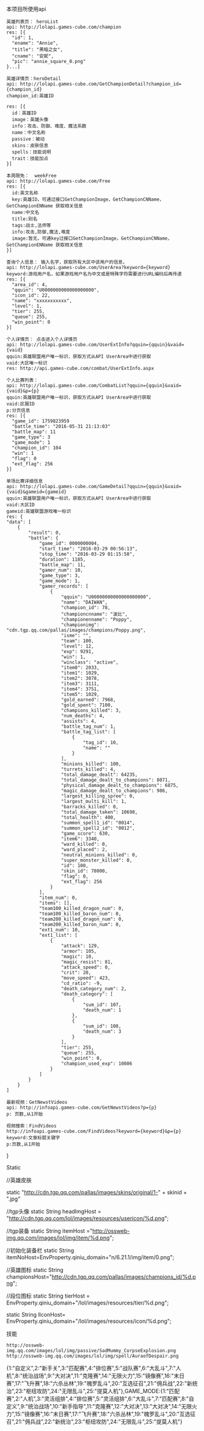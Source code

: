 本项目所使用api


    英雄列表页： heroList
    api: http://lolapi.games-cube.com/champion
    res: [{
      "id": 1,
      "ename": "Annie",
      "title": "黑暗之女",
      "cname": "安妮",
      "pic": "annie_square_0.png"
    }...]

    英雄详情页：heroDetail
    api: http://lolapi.games-cube.com/GetChampionDetail?champion_id={champion_id}
    champion_id:英雄ID

    res: [{
      id：英雄ID
      image：英雄头像
      info：攻击、防御、难度、魔法系数
      name：中文名称
      passive：被动
      skins：皮肤信息
      spells：技能说明
      trait：技能加点
    }]

    本周限免：  weekFree
    api: http://lolapi.games-cube.com/Free
    res: [{
      id:英文名称
      key:英雄ID，可通过接口GetChampionImage，GetChampionCNName，GetChampionENName 获取相关信息
      name:中文名
      title:别名
      tags:战士,法师等
      info:攻击,防御,魔法,难度
      image:暂无，可通key过接口GetChampionImage，GetChampionCNName，GetChampionENName 获取相关信息
    }]

    查询个人信息： 输入名字，获取所有大区中该用户的信息，
    api: http://lolapi.games-cube.com/UserArea?keyword={keyword}
    keyword:游戏用户名，如果游戏用户名为中文或是特殊字符需要进行URL编码后再传递
    res: [{
      "area_id": 4,
      "qquin": "U0000000000000000000",
      "icon_id": 22,
      "name": "xxxxxxxxxxx",
      "level": 1,
      "tier": 255,
      "queue": 255,
      "win_point": 0
    }]

    个人详情页： 点击进入个人详情页
    api: http://lolapi.games-cube.com/UserExtInfo?qquin={qquin}&vaid={vaid}
    qquin:英雄联盟用户唯一标识，获取方式从API UserArea中进行获取
    vaid:大区唯一标识
    res: http://api.games-cube.com/combat/UserExtInfo.aspx

    个人比赛列表：
    api: http://lolapi.games-cube.com/CombatList?qquin={qquin}&vaid={vaid}&p={p}
    qquin:英雄联盟用户唯一标识，获取方式从API UserArea中进行获取
    vaid:区服ID
    p:分页信息
    res: [{
      "game_id": 1759823959
      "battle_time": "2016-05-31 21:13:03"
      "battle_map": 11
      "game_type": 3
      "game_mode": 1
      "champion_id": 104
      "win": 1
      "flag": 0
      "ext_flag": 256
    }]

    单场比赛详细信息
    api: http://lolapi.games-cube.com/GameDetail?qquin={qquin}&vaid={vaid}&gameid={gameid}
    qquin:英雄联盟用户唯一标识，获取方式从API UserArea中进行获取
    vaid:大区ID
    gameid:英雄联盟游戏唯一标识
    res: {
    "data": [
        {
            "result": 0,
            "battle": {
                "game_id": 0000000004,
                "start_time": "2016-03-29 00:56:13",
                "stop_time": "2016-03-29 01:15:58",
                "duration": 1185,
                "battle_map": 11,
                "gamer_num": 10,
                "game_type": 3,
                "game_mode": 1,
                "gamer_records": [
                    {
                        "qquin": "U00000000000000000000",
                        "name": "DAIWAN",
                        "champion_id": 78,
                        "championcnname": "波比",
                        "championenname": "Poppy",
                        "championimg": "cdn.tgp.qq.com/pallas/images/champions/Poppy.png",
                        "isme": "",
                        "team": 100,
                        "level": 12,
                        "exp": 9291,
                        "win": 1,
                        "winclass": "active",
                        "item0": 2033,
                        "item1": 1029,
                        "item2": 3078,
                        "item3": 3111,
                        "item4": 3751,
                        "item5": 1029,
                        "gold_earned": 7968,
                        "gold_spent": 7100,
                        "champions_killed": 3,
                        "num_deaths": 4,
                        "assists": 4,
                        "battle_tag_num": 1,
                        "battle_tag_list": [
                            {
                                "tag_id": 10,
                                "name": ""
                            }
                        ],
                        "minions_killed": 100,
                        "turrets_killed": 4,
                        "total_damage_dealt": 64235,
                        "total_damage_dealt_to_champions": 8071,
                        "physical_damage_dealt_to_champions": 6875,
                        "magic_damage_dealt_to_champions": 986,
                        "largest_killing_spree": 0,
                        "largest_multi_kill": 1,
                        "barracks_killed": 0,
                        "total_damage_taken": 10698,
                        "total_health": 400,
                        "summon_spell1_id": "0014",
                        "summon_spell2_id": "0012",
                        "game_score": 630,
                        "item6": 3340,
                        "ward_killed": 0,
                        "ward_placed": 2,
                        "neutral_minions_killed": 0,
                        "super_monster_killed": 0,
                        "id": 100,
                        "skin_id": 78000,
                        "flag": 0,
                        "ext_flag": 256
                    }
                ],
                "item_num": 0,
                "items": [],
                "team100_killed_dragon_num": 0,
                "team100_killed_baron_num": 0,
                "team200_killed_dragon_num": 0,
                "team200_killed_baron_num": 0,
                "ext1_num": 10,
                "ext1_list": [
                    {
                        "attack": 129,
                        "armor": 105,
                        "magic": 10,
                        "magic_resist": 81,
                        "attack_speed": 0,
                        "crit": 20,
                        "move_speed": 423,
                        "cd_ratio": -9,
                        "death_category_num": 2,
                        "death_category": [
                            {
                                "sum_id": 107,
                                "death_num": 1
                            },
                            {
                                "sum_id": 108,
                                "death_num": 3
                            }
                        ],
                        "tier": 255,
                        "queue": 255,
                        "win_point": 0,
                        "champion_used_exp": 10806
                    }
                ]
            }
        }
    ]

    最新视频：GetNewstVideos
    api: http://infoapi.games-cube.com/GetNewstVideos?p={p}
    p: 页数,从1开始

    视频搜索：FindVideos
    http://infoapi.games-cube.com/FindVideos?keyword={keyword}&p={p}
    keyword:文章标题关键字
    p:页数,从1开始

}


Static 

//英雄皮肤

static   "http://cdn.tgp.qq.com/pallas/images/skins/original/1-"  + skinid + ".jpg"


//tgp头像
static String headImgHost = "http://cdn.tgp.qq.com/lol/images/resources/usericon/%d.png";

//tgp装备
static String itemHost ="http://ossweb-img.qq.com/images/lol/img/item/%d.png";

//初始化装备栏
static String itemNoHost=EnvProperty.qiniu_domain+"n/6.21.1/img/item/0.png";

//英雄图标
static String championsHost="http://cdn.tgp.qq.com/pallas/images/champions_id/%d.png";

//段位图标
static String tierHost = EnvProperty.qiniu_domain+"/lol/images/resources/tier/%d.png";

static String lIconHost= EnvProperty.qiniu_domain+"/lol/images/resources/icon/%d.png";


技能

    http://ossweb-img.qq.com/images/lol/img/passive/SadMummy_CorpseExplosion.png
    http://ossweb-img.qq.com/images/lol/img/spell/AuraofDespair.png


{1:"自定义",2:"新手关",3:"匹配赛",4:"排位赛",5:"战队赛",6:"大乱斗",7:"人机",8:"统治战场",9:"大对决",11:"克隆赛",14:"无限火力",15:"镜像赛",16:"末日赛",17:"飞升赛",18:"六杀丛林",19:"魄罗乱斗",20:"互选征召",21:"佣兵战",22:"新统治",23:"枢纽攻防",24:"无限乱斗",25:"提莫人机"},GAME_MODE:{1:"匹配赛",2:"人机",3:"灵活组排",4:"排位赛",5:"灵活组排",6:"大乱斗",7:"匹配赛",8:"自定义",9:"统治战场",10:"新手指导",11:"克隆赛",12:"大对决",13:"大对决",14:"无限火力",15:"镜像赛",16:"末日赛",17:"飞升赛",18:"六杀丛林",19:"魄罗乱斗",20:"互选征召",21:"佣兵战",22:"新统治",23:"枢纽攻防",24:"无限乱斗",25:"提莫人机"}
